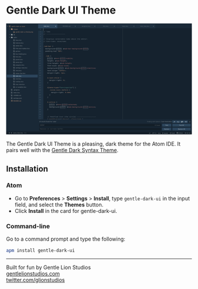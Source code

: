 # Gentle Dark UI Theme

<img src="images/gentle-dark-ui-theme.png" width="900" alt="Image of the Gentle Dark UI Theme">

The Gentle Dark UI Theme is a pleasing, dark theme for the Atom IDE.  It pairs well with the [Gentle Dark Syntax Theme](https://atom.io/themes/gentle-dark-syntax).

## Installation

### Atom
- Go to **Preferences** > **Settings** > **Install**, type `gentle-dark-ui` in the input field, and select the **Themes** button.
- Click **Install** in the card for gentle-dark-ui.

### Command-line
Go to a command prompt and type the following:

```sh
apm install gentle-dark-ui
```

---

Built for fun by Gentle Lion Studios<br>
[gentlelionstudios.com](https://www.gentlelionstudios.com)<br>
[twitter.com/glionstudios](https://twitter.com/glionstudios)
